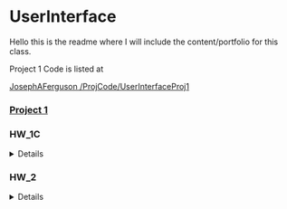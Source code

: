 # UserInterface
Hello this is the readme where I will include the content/portfolio for this class.

Project 1 Code is listed at 

[JosephAFerguson
/ProjCode/UserInterfaceProj1](https://github.com/JosephAFerguson/ProjCode/tree/main/UserInterfaceProj1)

### [Project 1](readmes/Project1_README.md)
### HW_1C
<details>
I started with the basic template and then added the html tags I needed. I gave them classes and id's that made sense with the layout I had faintly in my mind. I then added styles. Not good looking, but a variety to try and show what I've learned. This was the final result of coding activity 1.
<img width="1894" height="901" alt="image" src="https://github.com/user-attachments/assets/fd13b7be-552b-4569-bdf6-7389a7392a03" />
Doing coding activity 2 I added the script, with the event listener and template entries and functions. I then decided I wanted the "stats" to be at the top of the screen, and the past entries at the bottom of the screen so I added those accordingly in my html and css. I filled out the template functions. Here I decided I wanted three faces to change with my current mood, so I added more svg shapes. After those additions I was finished. This was the final result of coding activity 2.

<img width="1879" height="917" alt="image" src="https://github.com/user-attachments/assets/31e8acbd-e660-46bb-a408-fa1f77d533db" />

If I add this journal entry: 

<img width="943" height="388" alt="image" src="https://github.com/user-attachments/assets/32052fd8-a2fd-4601-b9d5-aebd589feb9d" />

I get these new stats at the top of my screen: 

<img width="425" height="264" alt="image" src="https://github.com/user-attachments/assets/3e8b2e52-8af1-42f2-bd54-eef8e08c2486" />
</details>

### HW_2
<details>
  I started with the advanced javascript tutorial linked. Fortunately, I have already had a little experience with javascript so reviewing this material was not too hard. I then completely the part 1 of the homework - the advanced javascript questions.
  After this I followed throught the svelte tutorial, downloaded vscode, node.jc, and setup my svelte project folder in vscode for project 1. This completeled one task for the svelte part of this HW.
  The next things to do were to contribute to project 1. I will link that here [Project 1](readmes/Project1_README.md).
</details>


